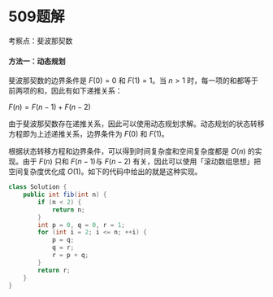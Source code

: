 # 509题解
考察点：斐波那契数

#### 方法一：动态规划

斐波那契数的边界条件是 $F(0)=0$ 和 $F(1)=1$。当 $n>1$ 时，每一项的和都等于前两项的和，因此有如下递推关系：

$F(n)=F(n-1)+F(n-2)$

由于斐波那契数存在递推关系，因此可以使用动态规划求解。动态规划的状态转移方程即为上述递推关系，边界条件为 $F(0)$ 和 $F(1)$。

根据状态转移方程和边界条件，可以得到时间复杂度和空间复杂度都是 $O(n)$ 的实现。由于 $F(n)$ 只和 $F(n-1)$与 $F(n−2)$ 有关，因此可以使用「滚动数组思想」把空间复杂度优化成 $O(1)$。如下的代码中给出的就是这种实现。

```java
class Solution {
    public int fib(int n) {
        if (n < 2) {
            return n;
        }
        int p = 0, q = 0, r = 1;
        for (int i = 2; i <= n; ++i) {
            p = q; 
            q = r; 
            r = p + q;
        }
        return r;
    }
}
```
